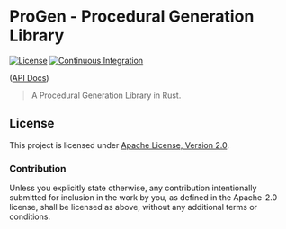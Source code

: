 # ProGen - Procedural Generation Library

[![License](https://img.shields.io/badge/License-Apache%202.0-blue.svg)](https://opensource.org/licenses/Apache-2.0)
[![Continuous Integration](https://github.com/RoguishStudios/progen/actions/workflows/ci.yml/badge.svg)](https://github.com/RoguishStudios/progen/actions/workflows/ci.yml)

([API Docs])

> A Procedural Generation Library in Rust.

## License

This project is licensed under [Apache License, Version 2.0](http://www.apache.org/licenses/LICENSE-2.0).

### Contribution

Unless you explicitly state otherwise, any contribution intentionally submitted for inclusion in the work by you, as 
defined in the Apache-2.0 license, shall be licensed as above, without any additional terms or conditions.

[API Docs]: https://RoguishStudios.github.io/progen/